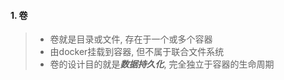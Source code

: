 #### 1. 卷

> - 卷就是目录或文件, 存在于一个或多个容器
> - 由docker挂载到容器, 但不属于联合文件系统
> - 卷的设计目的就是***数据持久化***, 完全独立于容器的生命周期
